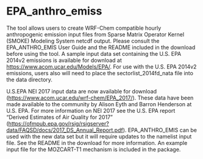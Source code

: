 # EPA_anthro_emiss

The tool allows users to create WRF-Chem compatible hourly anthropogenic emission input files from Sparse Matrix Operator Kernel (SMOKE) Modeling System netcdf output. Please consult the EPA_ANTHRO_EMIS User Guide and the README included in the download before using the tool.  A sample input data set containing the U.S. EPA 2014v2 emissions is available for download at https://www.acom.ucar.edu/Models/EPA/. 
For use with the U.S. EPA 2014v2 emissions, users also will need to place the sectorlist_2014fd_nata file into the data directory. 

U.S.EPA NEI 2017 input data are now available for download (https://www.acom.ucar.edu/wrf-chem/EPA_2017/). These data have been made available to the community by Alison Eyth and Barron Henderson at U.S. EPA. For more information on NEI 2017 see the U.S. EPA report “Derived Estimates of Air Quality for 2017” (https://ofmpub.epa.gov/rsig/rsigserver?data/FAQSD/docs/2017_DS_Annual_Report.pdf). EPA_ANTHRO_EMIS can be used with the new data set but it will require updates to the namelist input file. See the README in the download for more information.  An example input file for the MOZCART-T1 mechanism is included in the package.
